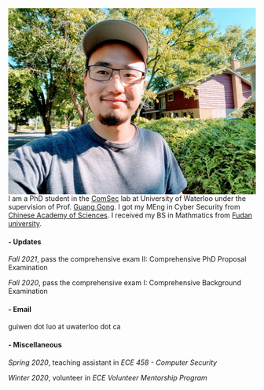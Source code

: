 <img align="right" src="smallguiwen.jpeg">

I am a PhD student in the [ComSec](https://uwaterloo.ca/communications-security-lab/) lab at University of Waterloo under the supervision of Prof. [Guang Gong](https://uwaterloo.ca/scholar/ggong). I got my MEng in Cyber Security from [Chinese Academy of Sciences](https://english.cas.cn/). I received my BS in Mathmatics from [Fudan university](https://www.fudan.edu.cn/en/).

#### - Updates

*Fall 2021*, pass the comprehensive exam II: Comprehensive PhD Proposal Examination

*Fall 2020*, pass the comprehensive exam I: Comprehensive Background Examination

#### - Email

guiwen dot luo at uwaterloo dot ca

#### - Miscellaneous

*Spring 2020*, teaching assistant in *ECE 458 - Computer Security*

*Winter 2020*, volunteer in *ECE Volunteer Mentorship Program*
